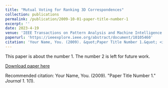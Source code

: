 ```yaml
---
title: "Mutual Voting for Ranking 3D Correspondences"
collection: publications
permalink: /publication/2009-10-01-paper-title-number-1
excerpt: ''
date: 2023-4-19
venue: 'IEEE Transactions on Pattern Analysis and Machine Intelligence'
paperurl: 'https://ieeexplore.ieee.org/abstract/document/10105460'
citation: 'Your Name, You. (2009). &quot;Paper Title Number 1.&quot; <i>Journal 1</i>. 1(1).'
---
```

This paper is about the number 1. The number 2 is left for future work.

[Download paper here](http://academicpages.github.io/files/paper1.pdf)

Recommended citation: Your Name, You. (2009). "Paper Title Number 1." <i>Journal 1</i>. 1(1).